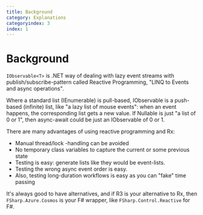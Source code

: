 ```yaml
---
title: Background
category: Explanations
categoryindex: 3
index: 1
---
```


# Background

`IObservable<T>` is .NET way of dealing with lazy event streams with publish/subscribe-pattern called Reactive Programming, "LINQ to Events and async operations".

Where a standard list (IEnumerable) is pull-based, IObservable is a push-based (infinite) list, like "a lazy list of mouse events": when an event happens, the corresponding list gets a new value.
If Nullable is just "a list of 0 or 1", then async-await could be just an IObservable of 0 or 1.

There are many advantages of using reactive programming and Rx:

- Manual thread/lock -handling can be avoided
- No temporary class variables to capture the current or some previous state 
- Testing is easy: generate lists like they would be event-lists. 
- Testing the wrong async event order is easy. 
- Also, testing long-duration workflows is easy as you can "fake" time passing

It's always good to have alternatives, and if R3 is your alternative to Rx, then `FSharp.Azure.Cosmos` is your F# wrapper, like `FSharp.Control.Reactive` for F#.
